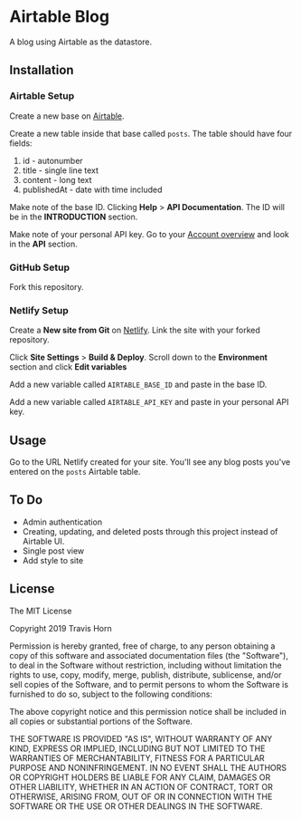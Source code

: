 # Airtable Blog

A blog using Airtable as the datastore.

## Installation

### Airtable Setup

Create a new base on [Airtable](https://airtable.com/).

Create a new table inside that base called `posts`. The table should have four
fields:

1. id - autonumber
2. title - single line text
3. content - long text
4. publishedAt - date with time included

Make note of the base ID. Clicking **Help** > **API Documentation**. The ID will
be in the **INTRODUCTION** section.

Make note of your personal API key. Go to your [Account
overview](https://airtable.com/account) and look in the **API** section.

### GitHub Setup

Fork this repository.

### Netlify Setup

Create a **New site from Git** on [Netlify](https://app.netlify.com). Link the
site with your forked repository.

Click **Site Settings** > **Build & Deploy**. Scroll down to the **Environment**
section and click **Edit variables**

Add a new variable called `AIRTABLE_BASE_ID` and paste in the base ID.

Add a new variable called `AIRTABLE_API_KEY` and paste in your personal API key.

## Usage

Go to the URL Netlify created for your site. You'll see any blog posts you've
entered on the `posts` Airtable table.

## To Do

- Admin authentication
- Creating, updating, and deleted posts through this project instead of Airtable
  UI.
- Single post view
- Add style to site

## License

The MIT License

Copyright 2019 Travis Horn

Permission is hereby granted, free of charge, to any person obtaining a copy of
this software and associated documentation files (the "Software"), to deal in
the Software without restriction, including without limitation the rights to
use, copy, modify, merge, publish, distribute, sublicense, and/or sell copies of
the Software, and to permit persons to whom the Software is furnished to do so,
subject to the following conditions:

The above copyright notice and this permission notice shall be included in all
copies or substantial portions of the Software.

THE SOFTWARE IS PROVIDED "AS IS", WITHOUT WARRANTY OF ANY KIND, EXPRESS OR
IMPLIED, INCLUDING BUT NOT LIMITED TO THE WARRANTIES OF MERCHANTABILITY, FITNESS
FOR A PARTICULAR PURPOSE AND NONINFRINGEMENT. IN NO EVENT SHALL THE AUTHORS OR
COPYRIGHT HOLDERS BE LIABLE FOR ANY CLAIM, DAMAGES OR OTHER LIABILITY, WHETHER
IN AN ACTION OF CONTRACT, TORT OR OTHERWISE, ARISING FROM, OUT OF OR IN
CONNECTION WITH THE SOFTWARE OR THE USE OR OTHER DEALINGS IN THE SOFTWARE.
